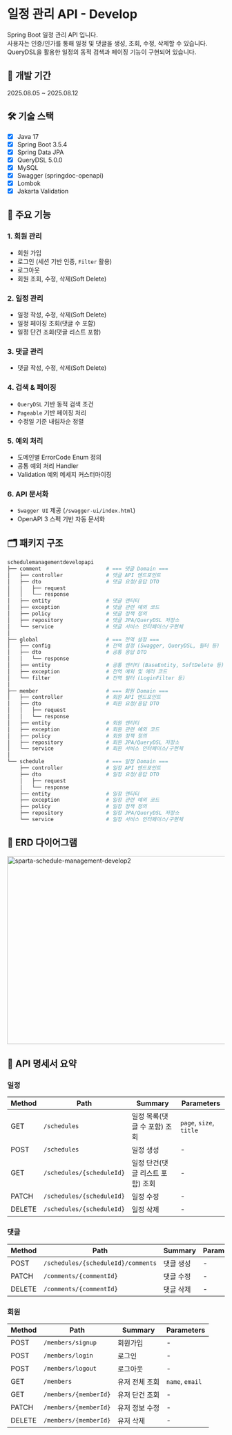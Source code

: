 # 일정 관리 API - Develop

Spring Boot 일정 관리 API 입니다.  
사용자는 인증/인가를 통해 일정 및 댓글을 생성, 조회, 수정, 삭제할 수 있습니다.  
QueryDSL을 활용한 일정의 동적 검색과 페이징 기능이 구현되어 있습니다.

## 📅 개발 기간

2025.08.05 ~ 2025.08.12

## 🛠 기술 스택

- [x] Java 17
- [x] Spring Boot 3.5.4
- [x] Spring Data JPA
- [x] QueryDSL 5.0.0
- [x] MySQL
- [x] Swagger (springdoc-openapi)
- [x] Lombok
- [x] Jakarta Validation

## 📑 주요 기능

### 1. 회원 관리
- 회원 가입
- 로그인 (세션 기반 인증, `Filter` 활용)
- 로그아웃
- 회원 조회, 수정, 삭제(Soft Delete)

### 2. 일정 관리
- 일정 작성, 수정, 삭제(Soft Delete)
- 일정 페이징 조회(댓글 수 포함)
- 일정 단건 조회(댓글 리스트 포함)

### 3. 댓글 관리
- 댓글 작성, 수정, 삭제(Soft Delete)

### 4. 검색 & 페이징
- `QueryDSL` 기반 동적 검색 조건
- `Pageable` 기반 페이징 처리
- 수정일 기준 내림차순 정렬

### 5. 예외 처리
- 도메인별 ErrorCode Enum 정의
- 공통 예외 처리 Handler
- Validation 예외 메세지 커스터마이징

### 6. API 문서화
- `Swagger UI` 제공 (`/swagger-ui/index.html`)
- OpenAPI 3 스펙 기반 자동 문서화

## 🗂 패키지 구조

```bash
schedulemanagementdevelopapi
├── comment                     # === 댓글 Domain ===
│   ├── controller              # 댓글 API 엔드포인트
│   ├── dto                     # 댓글 요청/응답 DTO
│   │   ├── request
│   │   └── response
│   ├── entity                  # 댓글 엔티티
│   ├── exception               # 댓글 관련 예외 코드
│   ├── policy                  # 댓글 정책 정의
│   ├── repository              # 댓글 JPA/QueryDSL 저장소
│   └── service                 # 댓글 서비스 인터페이스/구현체
│
├── global                      # === 전역 설정 ===
│   ├── config                  # 전역 설정 (Swagger, QueryDSL, 필터 등)
│   ├── dto                     # 공통 응답 DTO
│   │   └── response
│   ├── entity                  # 공통 엔티티 (BaseEntity, SoftDelete 등)
│   ├── exception               # 전역 예외 및 에러 코드
│   └── filter                  # 전역 필터 (LoginFilter 등)
│
├── member                      # === 회원 Domain ===
│   ├── controller              # 회원 API 엔드포인트
│   ├── dto                     # 회원 요청/응답 DTO
│   │   ├── request
│   │   └── response
│   ├── entity                  # 회원 엔티티
│   ├── exception               # 회원 관련 예외 코드
│   ├── policy                  # 회원 정책 정의
│   ├── repository              # 회원 JPA/QueryDSL 저장소
│   └── service                 # 회원 서비스 인터페이스/구현체
│
└── schedule                    # === 일정 Domain ===
    ├── controller              # 일정 API 엔드포인트
    ├── dto                     # 일정 요청/응답 DTO
    │   ├── request
    │   └── response
    ├── entity                  # 일정 엔티티
    ├── exception               # 일정 관련 예외 코드
    ├── policy                  # 일정 정책 정의
    ├── repository              # 일정 JPA/QueryDSL 저장소
    └── service                 # 일정 서비스 인터페이스/구현체
```

## 🔑 ERD 다이어그램

<img width="862" height="435" alt="sparta-schedule-management-develop2" src="https://github.com/user-attachments/assets/d9964903-64b5-4afb-a3ba-b39ffc16c33a" />

## 📄 API 명세서 요약

### 일정

| Method | Path | Summary | Parameters |
|--------|------|---------|------------|
| GET | `/schedules` | 일정 목록(댓글 수 포함) 조회 | `page`, `size`, `title` |
| POST | `/schedules` | 일정 생성 | - |
| GET | `/schedules/{scheduleId}` | 일정 단건(댓글 리스트 포함) 조회 | - |
| PATCH | `/schedules/{scheduleId}` | 일정 수정 | - |
| DELETE | `/schedules/{scheduleId}` | 일정 삭제 | - |

### 댓글

| Method | Path | Summary | Parameters |
|--------|------|---------|------------|
| POST | `/schedules/{scheduleId}/comments` | 댓글 생성 | - |
| PATCH | `/comments/{commentId}` | 댓글 수정 | - |
| DELETE | `/comments/{commentId}` | 댓글 삭제 | - |

### 회원

| Method | Path | Summary | Parameters |
|--------|------|---------|------------|
| POST | `/members/signup` | 회원가입 | - |
| POST | `/members/login` | 로그인 | - |
| POST | `/members/logout` | 로그아웃 | - |
| GET | `/members` | 유저 전체 조회 | `name`, `email` |
| GET | `/members/{memberId}` | 유저 단건 조회 | - |
| PATCH | `/members/{memberId}` | 유저 정보 수정 | - |
| DELETE | `/members/{memberId}` | 유저 삭제 | - |


